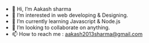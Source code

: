 - 👋 Hi, I’m Aakash sharma
- 👀 I’m interested in web developing & Designing.
- 🌱 I’m currently learning Javascript & Node.js
- 💞️ I’m looking to collaborate on anything.
- 📫 How to reach me : aakash2013sharma@gmail.com


